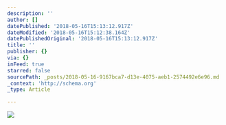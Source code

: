 ```yaml
---
description: ''
author: []
datePublished: '2018-05-16T15:13:12.917Z'
dateModified: '2018-05-16T15:12:38.164Z'
datePublishedOriginal: '2018-05-16T15:13:12.917Z'
title: ''
publisher: {}
via: {}
inFeed: true
starred: false
sourcePath: _posts/2018-05-16-9167bca7-d13e-4075-aeb1-2574492e6e96.md
_context: 'http://schema.org'
_type: Article

---
```

![](https://the-grid-user-content.s3-us-west-2.amazonaws.com/e3aab974-c82e-44b2-8d2c-fcf1ee65b98e.jpg)